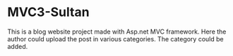 # MVC3-Sultan
This is a blog website project made with Asp.net MVC framework. Here the author could upload the post in various categories. The category could be added.
